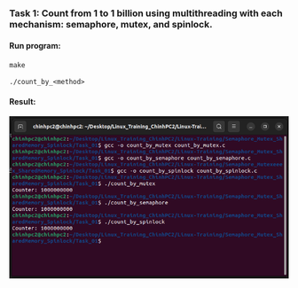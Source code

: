 ### Task 1: Count from 1 to 1 billion using multithreading with each mechanism: semaphore, mutex, and spinlock.
#### Run program:

```
make

```
```
./count_by_<method>
```

#### Result:

![Result](./image/task_01_result.png)